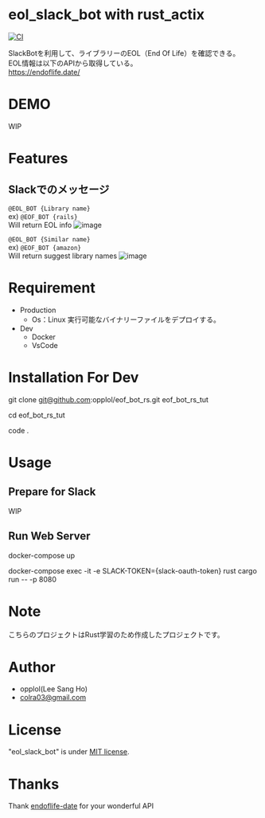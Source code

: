 # eol_slack_bot with rust_actix

[![CI](https://github.com/opplol/eof_bot_rs/actions/workflows/ci.yml/badge.svg)](https://github.com/opplol/eof_bot_rs/actions/workflows/ci.yml)

SlackBotを利用して、ライブラリーのEOL（End Of Life）を確認できる。<br/>
EOL情報は以下のAPIから取得している。<br/>
https://endoflife.date/

# DEMO

WIP

# Features
## Slackでのメッセージ
`@EOL_BOT {Library name}`<br />
ex) `@EOF_BOT {rails}`<br />
Will return EOL info
![image](https://user-images.githubusercontent.com/15142826/221346155-2cdc6aab-30f8-489f-8ada-4a035568b5ba.png)

`@EOL_BOT {Similar name}`<br />
ex) `@EOF_BOT {amazon}`<br />
Will return suggest library names
![image](https://user-images.githubusercontent.com/15142826/221346235-a3fdad40-61b5-4165-99a8-641dc74fa77a.png)

# Requirement

- Production
  * Os：Linux
    実行可能なバイナリーファイルをデプロイする。
- Dev
  * Docker
  * VsCode

# Installation For Dev

git clone git@github.com:opplol/eof_bot_rs.git eof_bot_rs_tut

cd eof_bot_rs_tut

code .


# Usage
## Prepare for Slack

WIP


## Run Web Server
docker-compose up<br />

docker-compose exec -it -e SLACK-TOKEN={slack-oauth-token} rust  cargo run -- -p 8080

# Note

こちらのプロジェクトはRust学習のため作成したプロジェクトです。

# Author
* opplol(Lee Sang Ho)
* colra03@gmail.com

# License
"eol_slack_bot" is under [MIT license](https://en.wikipedia.org/wiki/MIT_License).

# Thanks
Thank [endoflife-date](https://endoflife.date/) for your wonderful API
